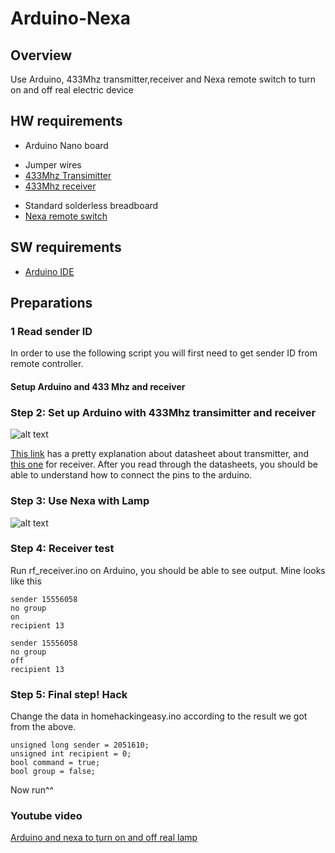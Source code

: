 # Arduino-Nexa

## Overview

Use Arduino, 433Mhz transmitter,receiver and Nexa remote switch to turn on and off real electric device

## HW requirements

- Arduino Nano board
+ Jumper wires
+ [433Mhz Transimitter](http://www.kjell.com/sortiment/el/elektronik/fjarrstyrning/433-mhz-sandarmodul-p88901)  
+ [433Mhz receiver](http://www.kjell.com/sortiment/el/elektronik/fjarrstyrning/433-mhz-mottagarmodul-p88900)
- Standard solderless breadboard
- [Nexa remote switch](http://www.nexa.se/EYCR2300.htm)

## SW requirements

- [Arduino IDE](https://www.arduino.cc/en/main/software)

## Preparations

### 1 Read sender ID

In order to use the following script you will first need to get sender ID from remote controller.

#### Setup Arduino and 433 Mhz and receiver



### Step 2: Set up Arduino with 433Mhz transimitter and receiver



![alt text](https://raw.githubusercontent.com/TokyoBirdy/Arduino-Nexa/master/arduino%20set%20up.JPG)


[This link](http://www.kjell.com/sortiment/el/elektronik/fjarrstyrning/433-mhz-sandarmodul-p88901#ProductDetailedInformation) has a pretty explanation about datasheet about transmitter, and [this one](http://www.kjell.com/sortiment/el/elektronik/fjarrstyrning/433-mhz-mottagarmodul-p88900#ProductDetailedInformation) for receiver. After you read through the datasheets, you should be able to understand how to connect the pins to the arduino. 




### Step 3: Use Nexa with Lamp

![alt text](https://raw.githubusercontent.com/TokyoBirdy/Arduino-Nexa/master/nexa%20set%20up%20.JPG)



### Step 4: Receiver test 

Run rf_receiver.ino on Arduino, you should be able to see output. Mine looks like this

	sender 15556058
	no group
	on
	recipient 13

	sender 15556058
	no group
	off
	recipient 13


### Step 5: Final step! Hack

Change the data in homehackingeasy.ino according to the result we got from the above. 

	unsigned long sender = 2051610;
	unsigned int recipient = 0;
	bool command = true;
	bool group = false;
	
Now run^^



### Youtube video  

[Arduino and nexa to turn on and off real lamp](https://youtu.be/ymzCeY9fIyU)